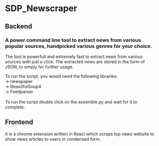 # SDP_Newscraper

## Backend
### A power command line tool to extract news from various popular sources, handpicked various genres for your choice.

The tool is powerfull and extremely fast to extract news from various sources with just a click. The extracted news are stored in the form of JSON, to simply for further usage.

To run the script, you would need the following libraries:<br />
 -> newspaper<br />
 -> BeautifulSoup4<br />
 -> Feedparser<br />
<br />
To run the script double click on the assemble.py and wait for it to complete.

## Frontend <br />
It is a chrome extension written in React which scraps top news website to show news articles to users in condensed form.
